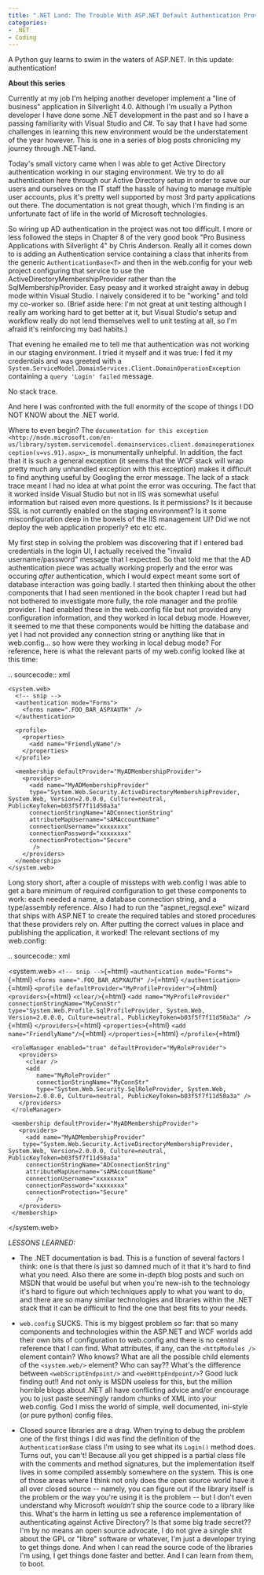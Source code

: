 ```yaml
---
title: ".NET Land: The Trouble With ASP.NET Default Authentication Providers"
categories:
- .NET
- Coding
---
```

A Python guy learns to swim in the waters of ASP.NET. In this update:
authentication!

<!-- more -->

**About this series**

Currently at my job I'm helping another developer implement a "line of
business" application in Silverlight 4.0. Although I'm usually a Python
developer I have done some .NET development in the past and so I have a
passing familiarity with Visual Studio and C#. To say that I have had
some challenges in learning this new environment would be the
understatement of the year however. This is one in a series of blog
posts chronicling my journey through .NET-land.

Today's small victory came when I was able to get Active Directory
authentication working in our staging environment. We try to do all
authentication here through our Active Directory setup in order to save
our users and ourselves on the IT staff the hassle of having to manage
multiple user accounts, plus it's pretty well supported by most 3rd
party applications out there. The documentation is not great though,
which I'm finding is an unfortunate fact of life in the world of
Microsoft technologies.

So wiring up AD authentication in the project was not too difficult. I
more or less followed the steps in Chapter 8 of the very good book "Pro
Business Applications with Silverlight 4" by Chris Anderson. Really all
it comes down to is adding an Authentication service containing a class
that inherits from the generic `AuthenticationBase<T>` and then in the
web.config for your web project configuring that service to use the
ActiveDirectoryMembershipProvider rather than the SqlMembershipProvider.
Easy peasy and it worked straight away in debug mode within Visual
Studio. I naively considered it to be "working" and told my co-worker
so. (Brief aside here: I'm not great at unit testing although I really
am working hard to get better at it, but Visual Studio's setup and
workflow really do not lend themselves well to unit testing at all, so
I'm afraid it's reinforcing my bad habits.)

That evening he emailed me to tell me that authentication was not
working in our staging environment. I tried it myself and it was true: I
fed it my credentials and was greeted with a
`System.ServiceModel.DomainServices.Client.DomainOperationException`
containing a `query 'Login' failed` message.

No stack trace.

And here I was confronted with the full enormity of the scope of things
I DO NOT KNOW about the .NET world.

Where to even begin? The
`documentation for this exception <http://msdn.microsoft.com/en-us/library/system.servicemodel.domainservices.client.domainoperationexception(v=vs.91).aspx>`\_
is monumentally unhelpful. In addition, the fact that it is such a
general exception (it seems that the WCF stack will wrap pretty much any
unhandled exception with this exception) makes it difficult to find
anything useful by Googling the error message. The lack of a stack trace
meant I had no idea at what point the error was occuring. The fact that
it worked inside Visual Studio but not in IIS was somewhat useful
information but raised even more questions. Is it permissions? Is it
because SSL is not currently enabled on the staging environment? Is it
some misconfiguration deep in the bowels of the IIS management UI? Did
we not deploy the web application properly? etc etc etc.

My first step in solving the problem was discovering that if I entered
bad credentials in the login UI, I actually received the "invalid
username/password" message that I expected. So that told me that the AD
authentication piece was actually working properly and the error was
occuring *after* authentication, which I would expect meant some sort of
database interaction was going badly. I started then thinking about the
other components that I had seen mentioned in the book chapter I read
but had not bothered to investigate more fully, the role manager and the
profile provider. I had enabled these in the web.config file but not
provided any configuration information, and they worked in local debug
mode. However, it seemed to me that these components would be hitting
the database and yet I had not provided any connection string or
anything like that in web.config... so how were they working in local
debug mode? For reference, here is what the relevant parts of my
web.config looked like at this time:

.. sourcecode:: xml

    <system.web>
      <!-- snip -->
      <authentication mode="Forms">
        <forms name=".FOO_BAR_ASPXAUTH" />
      </authentication>

      <profile>
        <properties>
          <add name="FriendlyName"/>
        </properties>
      </profile>

      <membership defaultProvider="MyADMembershipProvider">
        <providers>
          <add name="MyADMembershipProvider"
          type="System.Web.Security.ActiveDirectoryMembershipProvider, System.Web, Version=2.0.0.0, Culture=neutral, PublicKeyToken=b03f5f7f11d50a3a"
          connectionStringName="ADConnectionString"
          attributeMapUsername="sAMAccountName"
          connectionUsername="xxxxxxxx"
          connectionPassword="xxxxxxxx"
          connectionProtection="Secure"
           />
        </providers>
      </membership>
    </system.web>

Long story short, after a couple of missteps with web.config I was able
to get a bare minimum of required configuration to get these components
to work: each needed a name, a database connection string, and a
type/assembly reference. Also I had to run the "aspnet\_regsql.exe"
wizard that ships with ASP.NET to create the required tables and stored
procedures that these providers rely on. After putting the correct
values in place and publishing the application, it worked! The relevant
sections of my web.config:

.. sourcecode:: xml

\<system.web\> `<!-- snip -->`{=html}
`<authentication mode="Forms">`{=html}
`<forms name=".FOO_BAR_ASPXAUTH" />`{=html} `</authentication>`{=html}
`<profile defaultProvider="MyProfileProvider">`{=html}
`<providers>`{=html} `<clear/>`{=html} `<add
           name="MyProfileProvider"
           connectionStringName="MyConnStr"
           type="System.Web.Profile.SqlProfileProvider, System.Web, Version=2.0.0.0, Culture=neutral, PublicKeyToken=b03f5f7f11d50a3a" />`{=html}
`</providers>`{=html} `<properties>`{=html}
`<add name="FriendlyName"/>`{=html} `</properties>`{=html}
`</profile>`{=html}

     <roleManager enabled="true" defaultProvider="MyRoleProvider">
       <providers>
         <clear />
         <add 
            name="MyRoleProvider"
            connectionStringName="MyConnStr"
            type="System.Web.Security.SqlRoleProvider, System.Web, Version=2.0.0.0, Culture=neutral, PublicKeyToken=b03f5f7f11d50a3a" />
       </providers>
     </roleManager>
      
     <membership defaultProvider="MyADMembershipProvider">
       <providers>
         <add name="MyADMembershipProvider"
        type="System.Web.Security.ActiveDirectoryMembershipProvider, System.Web, Version=2.0.0.0, Culture=neutral, PublicKeyToken=b03f5f7f11d50a3a"
         connectionStringName="ADConnectionString"
         attributeMapUsername="sAMAccountName"
         connectionUsername="xxxxxxxx"
         connectionPassword="xxxxxxxx"
         connectionProtection="Secure"
            />
       </providers>
     </membership>

\</system.web\>

*LESSONS LEARNED:*

-   The .NET documentation is bad. This is a function of several factors
    I think: one is that there is just so damned much of it that it's
    hard to find what you need. Also there are some in-depth blog posts
    and such on MSDN that would be useful but when you're new-ish to the
    technology it's hard to figure out which techniques apply to what
    you want to do, and there are so many similar technologies and
    libraries within the .NET stack that it can be difficult to find the
    one that best fits to your needs.

-   `web.config` SUCKS. This is my biggest problem so far: that so many
    components and technologies within the ASP.NET and WCF worlds add
    their own bits of configuration to web.config and there is no
    central reference that I can find. What attributes, if any, can the
    `<httpModules />` element contain? Who knows? What are all the
    possible child elements of the `<system.web/>` element? Who can
    say?? What's the difference between `<webScriptEndpoint/>` and
    `<webHttpEndpoint/>`? Good luck finding out!! And not only is MSDN
    useless for this, but the million horrible blogs about .NET all have
    conflicting advice and/or encourage you to just paste seemingly
    random chunks of XML into your web.config. God I miss the world of
    simple, well documented, ini-style (or pure python) config files.

-   Closed source libraries are a drag. When trying to debug the problem
    one of the first things I did was find the definition of the
    `AuthenticationBase` class I'm using to see what its `Login()`
    method does. Turns out, you can't! Because all you get shipped is a
    partial class file with the comments and method signatures, but the
    implementation itself lives in some compiled assembly somewhere on
    the system. This is one of those areas where I think not only does
    the open source world have it all over closed source -- namely, you
    can figure out if the library itself is the problem or the way
    you're using it is the problem -- but I don't even understand why
    Microsoft *wouldn't* ship the source code to a library like this.
    What's the harm in letting us see a reference implementation of
    authenticating against Active Directory? Is that some big trade
    secret?? I'm by no means an open source advocate, I do not give a
    single shit about the GPL or "libre" software or whatever, I'm just
    a developer trying to get things done. And when I can read the
    source code of the libraries I'm using, I get things done faster and
    better. And I can learn from them, to boot.
